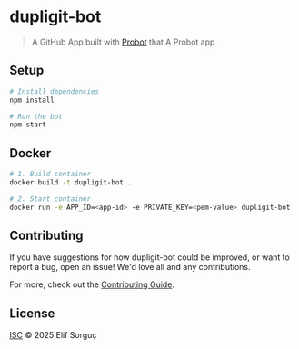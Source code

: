 # dupligit-bot

> A GitHub App built with [Probot](https://github.com/probot/probot) that A Probot app

## Setup

```sh
# Install dependencies
npm install

# Run the bot
npm start
```

## Docker

```sh
# 1. Build container
docker build -t dupligit-bot .

# 2. Start container
docker run -e APP_ID=<app-id> -e PRIVATE_KEY=<pem-value> dupligit-bot
```

## Contributing

If you have suggestions for how dupligit-bot could be improved, or want to report a bug, open an issue! We'd love all and any contributions.

For more, check out the [Contributing Guide](CONTRIBUTING.md).

## License

[ISC](LICENSE) © 2025 Elif Sorguç
